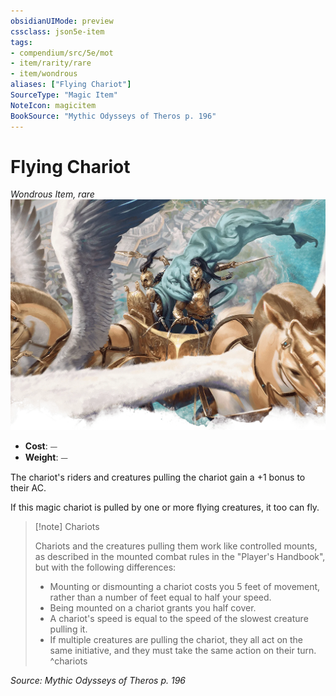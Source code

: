 ```yaml
---
obsidianUIMode: preview
cssclass: json5e-item
tags:
- compendium/src/5e/mot
- item/rarity/rare
- item/wondrous
aliases: ["Flying Chariot"]
SourceType: "Magic Item"
NoteIcon: magicitem
BookSource: "Mythic Odysseys of Theros p. 196"
---
```

# Flying Chariot
*Wondrous Item, rare*  
![](https://raw.githubusercontent.com/5etools-mirror-2/5etools-img/main/items/MOT/Flying%20Chariot.webp#right)  

- **Cost**: ⏤
- **Weight**: ⏤

The chariot's riders and creatures pulling the chariot gain a +1 bonus to their AC.

If this magic chariot is pulled by one or more flying creatures, it too can fly.

> [!note] Chariots
> 
> Chariots and the creatures pulling them work like controlled mounts, as described in the mounted combat rules in the "Player's Handbook", but with the following differences:
> 
> - Mounting or dismounting a chariot costs you 5 feet of movement, rather than a number of feet equal to half your speed.  
> - Being mounted on a chariot grants you half cover.  
> - A chariot's speed is equal to the speed of the slowest creature pulling it.  
> - If multiple creatures are pulling the chariot, they all act on the same initiative, and they must take the same action on their turn.  
^chariots

*Source: Mythic Odysseys of Theros p. 196*